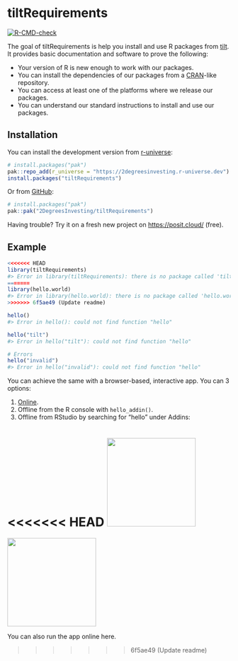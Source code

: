 
<!-- README.md is generated from README.Rmd. Please edit that file -->

# tiltRequirements

<!-- badges: start -->

[![R-CMD-check](https://github.com/2DegreesInvesting/tiltRequirements/actions/workflows/R-CMD-check.yaml/badge.svg)](https://github.com/2DegreesInvesting/tiltRequirements/actions/workflows/R-CMD-check.yaml)
<!-- badges: end -->

The goal of tiltRequirements is help you install and use R packages from
[tilt](https://www.tiltsmes.org/). It provides basic documentation and
software to prove the following:

- Your version of R is new enough to work with our packages.
- You can install the dependencies of our packages from a
  [CRAN](http://cran.r-project.org/)-like repository.
- You can access at least one of the platforms where we release our
  packages.
- You can understand our standard instructions to install and use our
  packages.

## Installation

You can install the development version from
[r-universe](https://r-universe.dev/):

``` r
# install.packages("pak")
pak::repo_add(r_universe = "https://2degreesinvesting.r-universe.dev")
install.packages("tiltRequirements")
```

Or from [GitHub](https://github.com/):

``` r
# install.packages("pak")
pak::pak("2DegreesInvesting/tiltRequirements")
```

Having trouble? Try it on a fresh new project on <https://posit.cloud/>
(free).

## Example

``` r
<<<<<<< HEAD
library(tiltRequirements)
#> Error in library(tiltRequirements): there is no package called 'tiltRequirements'
=======
library(hello.world)
#> Error in library(hello.world): there is no package called 'hello.world'
>>>>>>> 6f5ae49 (Update readme)

hello()
#> Error in hello(): could not find function "hello"

hello("tilt")
#> Error in hello("tilt"): could not find function "hello"

# Errors
hello("invalid")
#> Error in hello("invalid"): could not find function "hello"
```

You can achieve the same with a browser-based, interactive app. You can
3 options:

1.  [Online](https://tiltsmes.shinyapps.io/tiltrequirements/).
2.  Offline from the R console with `hello_addin()`.
3.  Offline from RStudio by searching for “hello” under Addins:

<<<<<<< HEAD
<img src=https://github.com/2DegreesInvesting/tiltRequirements/assets/5856545/3a102fe7-ae02-4c87-8912-dd3cc136c5f7 width=200>
=======
<img src=https://github.com/2DegreesInvesting/hello.world/assets/5856545/3a102fe7-ae02-4c87-8912-dd3cc136c5f7 width=200>

You can also run the app online here.
>>>>>>> 6f5ae49 (Update readme)
